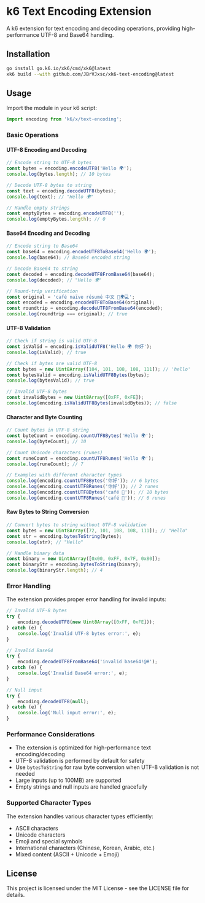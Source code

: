 # k6 Text Encoding Extension

A k6 extension for text encoding and decoding operations, providing high-performance UTF-8 and Base64 handling.

## Installation

```bash
go install go.k6.io/xk6/cmd/xk6@latest
xk6 build --with github.com/JBrVJxsc/xk6-text-encoding@latest
```

## Usage

Import the module in your k6 script:

```javascript
import encoding from 'k6/x/text-encoding';
```

### Basic Operations

#### UTF-8 Encoding and Decoding

```javascript
// Encode string to UTF-8 bytes
const bytes = encoding.encodeUTF8('Hello 🌍');
console.log(bytes.length); // 10 bytes

// Decode UTF-8 bytes to string
const text = encoding.decodeUTF8(bytes);
console.log(text); // "Hello 🌍"

// Handle empty strings
const emptyBytes = encoding.encodeUTF8('');
console.log(emptyBytes.length); // 0
```

#### Base64 Encoding and Decoding

```javascript
// Encode string to Base64
const base64 = encoding.encodeUTF8ToBase64('Hello 🌍');
console.log(base64); // Base64 encoded string

// Decode Base64 to string
const decoded = encoding.decodeUTF8FromBase64(base64);
console.log(decoded); // "Hello 🌍"

// Round-trip verification
const original = 'café naïve résumé 中文 🚀🌍💻';
const encoded = encoding.encodeUTF8ToBase64(original);
const roundtrip = encoding.decodeUTF8FromBase64(encoded);
console.log(roundtrip === original); // true
```

#### UTF-8 Validation

```javascript
// Check if string is valid UTF-8
const isValid = encoding.isValidUTF8('Hello 🌍 你好');
console.log(isValid); // true

// Check if bytes are valid UTF-8
const bytes = new Uint8Array([104, 101, 108, 108, 111]); // 'hello'
const bytesValid = encoding.isValidUTF8Bytes(bytes);
console.log(bytesValid); // true

// Invalid UTF-8 bytes
const invalidBytes = new Uint8Array([0xFF, 0xFE]);
console.log(encoding.isValidUTF8Bytes(invalidBytes)); // false
```

#### Character and Byte Counting

```javascript
// Count bytes in UTF-8 string
const byteCount = encoding.countUTF8Bytes('Hello 🌍');
console.log(byteCount); // 10

// Count Unicode characters (runes)
const runeCount = encoding.countUTF8Runes('Hello 🌍');
console.log(runeCount); // 7

// Examples with different character types
console.log(encoding.countUTF8Bytes('你好')); // 6 bytes
console.log(encoding.countUTF8Runes('你好')); // 2 runes
console.log(encoding.countUTF8Bytes('café 🚀')); // 10 bytes
console.log(encoding.countUTF8Runes('café 🚀')); // 6 runes
```

#### Raw Bytes to String Conversion

```javascript
// Convert bytes to string without UTF-8 validation
const bytes = new Uint8Array([72, 101, 108, 108, 111]); // "Hello"
const str = encoding.bytesToString(bytes);
console.log(str); // "Hello"

// Handle binary data
const binary = new Uint8Array([0x00, 0xFF, 0x7F, 0x80]);
const binaryStr = encoding.bytesToString(binary);
console.log(binaryStr.length); // 4
```

### Error Handling

The extension provides proper error handling for invalid inputs:

```javascript
// Invalid UTF-8 bytes
try {
    encoding.decodeUTF8(new Uint8Array([0xFF, 0xFE]));
} catch (e) {
    console.log('Invalid UTF-8 bytes error:', e);
}

// Invalid Base64
try {
    encoding.decodeUTF8FromBase64('invalid base64!@#');
} catch (e) {
    console.log('Invalid Base64 error:', e);
}

// Null input
try {
    encoding.decodeUTF8(null);
} catch (e) {
    console.log('Null input error:', e);
}
```

### Performance Considerations

- The extension is optimized for high-performance text encoding/decoding
- UTF-8 validation is performed by default for safety
- Use `bytesToString` for raw byte conversion when UTF-8 validation is not needed
- Large inputs (up to 100MB) are supported
- Empty strings and null inputs are handled gracefully

### Supported Character Types

The extension handles various character types efficiently:
- ASCII characters
- Unicode characters
- Emoji and special symbols
- International characters (Chinese, Korean, Arabic, etc.)
- Mixed content (ASCII + Unicode + Emoji)

## License

This project is licensed under the MIT License - see the LICENSE file for details.